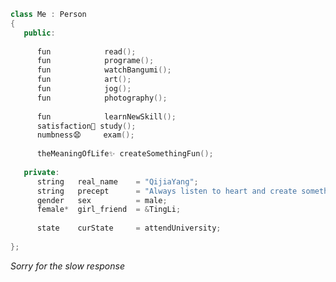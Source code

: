 ```cpp
class Me : Person
{
   public:
   
      fun            read();
      fun            programe();
      fun            watchBangumi();
      fun            art();
      fun            jog();
      fun            photography();
      
      fun            learnNewSkill();
      satisfaction🌱 study();
      numbness😧     exam();
      
      theMeaningOfLife✨ createSomethingFun();
      
   private:
      string   real_name    = "QijiaYang";
      string   precept      = "Always listen to heart and create something fun";
      gender   sex          = male;
      female*  girl_friend  = &TingLi;
      
      state    curState     = attendUniversity;
      
};
```

*Sorry for the slow response*

<!--
**MrAMS/MrAMS** is a ✨ _special_ ✨ repository because its `README.md` (this file) appears on your GitHub profile.

Here are some ideas to get you started:

- 🔭 I’m currently working on ...
- 🌱 I’m currently learning ...
- 👯 I’m looking to collaborate on ...
- 🤔 I’m looking for help with ...
- 💬 Ask me about ...
- 📫 How to reach me: ...
- 😄 Pronouns: ...
- ⚡ Fun fact: ...
-->
